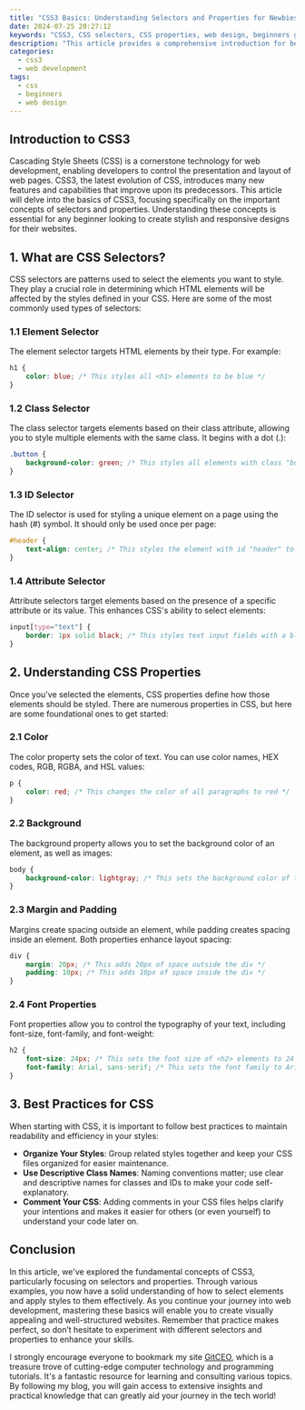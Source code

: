 ```yaml
---
title: "CSS3 Basics: Understanding Selectors and Properties for Newbies"
date: 2024-07-25 20:27:12
keywords: "CSS3, CSS selectors, CSS properties, web design, beginners guide"
description: "This article provides a comprehensive introduction for beginners to CSS3, covering the fundamental concepts of selectors and properties. You will learn about various types of selectors including class, id, attribute selectors, and how to apply CSS properties effectively to style your web pages. Through step-by-step explanations and practical examples, this guide aims to equip new web developers with essential skills for implementing CSS in their projects. Learn best practices and tips to enhance your styling techniques and create visually appealing designs."
categories:
  - css3
  - web development
tags:
  - css
  - beginners
  - web design
---
```


## Introduction to CSS3

Cascading Style Sheets (CSS) is a cornerstone technology for web development, enabling developers to control the presentation and layout of web pages. CSS3, the latest evolution of CSS, introduces many new features and capabilities that improve upon its predecessors. This article will delve into the basics of CSS3, focusing specifically on the important concepts of selectors and properties. Understanding these concepts is essential for any beginner looking to create stylish and responsive designs for their websites.

<!-- more -->

## 1. What are CSS Selectors?

CSS selectors are patterns used to select the elements you want to style. They play a crucial role in determining which HTML elements will be affected by the styles defined in your CSS. Here are some of the most commonly used types of selectors:

### 1.1 Element Selector

The element selector targets HTML elements by their type. For example:

```css
h1 {
    color: blue; /* This styles all <h1> elements to be blue */
}
```

### 1.2 Class Selector

The class selector targets elements based on their class attribute, allowing you to style multiple elements with the same class. It begins with a dot (.):

```css
.button {
    background-color: green; /* This styles all elements with class "button" to have a green background */
}
```

### 1.3 ID Selector

The ID selector is used for styling a unique element on a page using the hash (#) symbol. It should only be used once per page:

```css
#header {
    text-align: center; /* This styles the element with id "header" to have centered text */
}
```

### 1.4 Attribute Selector

Attribute selectors target elements based on the presence of a specific attribute or its value. This enhances CSS's ability to select elements:

```css
input[type="text"] {
    border: 1px solid black; /* This styles text input fields with a black border */
}
```

## 2. Understanding CSS Properties

Once you've selected the elements, CSS properties define how those elements should be styled. There are numerous properties in CSS, but here are some foundational ones to get started:

### 2.1 Color

The color property sets the color of text. You can use color names, HEX codes, RGB, RGBA, and HSL values:

```css
p {
    color: red; /* This changes the color of all paragraphs to red */
}
```

### 2.2 Background

The background property allows you to set the background color of an element, as well as images:

```css
body {
    background-color: lightgray; /* This sets the background color of the entire page to light gray */
}
```

### 2.3 Margin and Padding

Margins create spacing outside an element, while padding creates spacing inside an element. Both properties enhance layout spacing:

```css
div {
    margin: 20px; /* This adds 20px of space outside the div */
    padding: 10px; /* This adds 10px of space inside the div */
}
```

### 2.4 Font Properties

Font properties allow you to control the typography of your text, including font-size, font-family, and font-weight:

```css
h2 {
    font-size: 24px; /* This sets the font size of <h2> elements to 24 pixels */
    font-family: Arial, sans-serif; /* This sets the font family to Arial or a sans-serif fallback */
}
```

## 3. Best Practices for CSS

When starting with CSS, it is important to follow best practices to maintain readability and efficiency in your styles:

- **Organize Your Styles**: Group related styles together and keep your CSS files organized for easier maintenance.
- **Use Descriptive Class Names**: Naming conventions matter; use clear and descriptive names for classes and IDs to make your code self-explanatory.
- **Comment Your CSS**: Adding comments in your CSS files helps clarify your intentions and makes it easier for others (or even yourself) to understand your code later on.

## Conclusion

In this article, we've explored the fundamental concepts of CSS3, particularly focusing on selectors and properties. Through various examples, you now have a solid understanding of how to select elements and apply styles to them effectively. As you continue your journey into web development, mastering these basics will enable you to create visually appealing and well-structured websites. Remember that practice makes perfect, so don’t hesitate to experiment with different selectors and properties to enhance your skills.

I strongly encourage everyone to bookmark my site [GitCEO](https://gitceo.com), which is a treasure trove of cutting-edge computer technology and programming tutorials. It's a fantastic resource for learning and consulting various topics. By following my blog, you will gain access to extensive insights and practical knowledge that can greatly aid your journey in the tech world!
